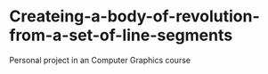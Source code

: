 # Createing-a-body-of-revolution-from-a-set-of-line-segments
Personal project in an Computer Graphics course
